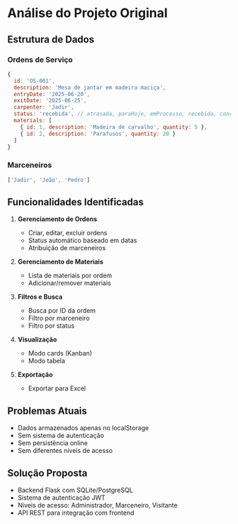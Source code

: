 # Análise do Projeto Original

## Estrutura de Dados

### Ordens de Serviço
```javascript
{
  id: 'OS-001',
  description: 'Mesa de jantar em madeira maciça',
  entryDate: '2025-06-20',
  exitDate: '2025-06-25',
  carpenter: 'Jadir',
  status: 'recebida', // atrasada, paraHoje, emProcesso, recebida, concluida
  materials: [
    { id: 1, description: 'Madeira de carvalho', quantity: 5 },
    { id: 2, description: 'Parafusos', quantity: 20 }
  ]
}
```

### Marceneiros
```javascript
['Jadir', 'João', 'Pedro']
```

## Funcionalidades Identificadas

1. **Gerenciamento de Ordens**
   - Criar, editar, excluir ordens
   - Status automático baseado em datas
   - Atribuição de marceneiros

2. **Gerenciamento de Materiais**
   - Lista de materiais por ordem
   - Adicionar/remover materiais

3. **Filtros e Busca**
   - Busca por ID da ordem
   - Filtro por marceneiro
   - Filtro por status

4. **Visualização**
   - Modo cards (Kanban)
   - Modo tabela

5. **Exportação**
   - Exportar para Excel

## Problemas Atuais
- Dados armazenados apenas no localStorage
- Sem sistema de autenticação
- Sem persistência online
- Sem diferentes níveis de acesso

## Solução Proposta
- Backend Flask com SQLite/PostgreSQL
- Sistema de autenticação JWT
- Níveis de acesso: Administrador, Marceneiro, Visitante
- API REST para integração com frontend

